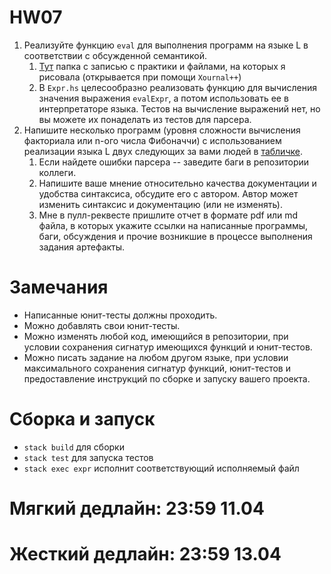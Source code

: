 # HW07

1. Реализуйте функцию `eval` для выполнения программ на языке L в соответствии с обсужденной семантикой.
   1. [Тут](https://drive.google.com/open?id=1ZU6csZJ2bCMZy6SPEE2J6W5_rwGGdswP) папка с записью с практики и файлами, на которых я рисовала (открывается при помощи `Xournal++`)
   2. В `Expr.hs` целесообразно реализовать функцию для вычисления значения выражения `evalExpr`, а потом использовать ее в интерпретаторе языка. Тестов на вычисление выражений нет, но вы можете их понаделать из тестов для парсера.
2. Напишите несколько программ (уровня сложности вычисления факториала или n-ого числа Фибоначчи) с использованием реализации языка L двух следующих за вами людей в [табличке](https://docs.google.com/spreadsheets/d/1ioj2Z9E33Z9srCwL42YJYtBb_AFD5NyS5Zkkoy5j-fQ/edit?usp=sharing).
   1. Если найдете ошибки парсера -- заведите баги в репозитории коллеги.
   2. Напишите ваше мнение относительно качества документации и удобства синтаксиса, обсудите его с автором. Автор может изменить синтаксис и документацию (или не изменять).
   3. Мне в пулл-реквесте пришлите отчет в формате pdf или md файла, в которых укажите ссылки на написанные программы, баги, обсуждения и прочие возникшие в процессе выполнения задания артефакты.

# Замечания

* Написанные юнит-тесты должны проходить.
* Можно добавлять свои юнит-тесты.
* Можно изменять любой код, имеющийся в репозитории, при условии сохранения сигнатур имеющихся функций и юнит-тестов.
* Можно писать задание на любом другом языке, при условии максимального сохранения сигнатур функций, юнит-тестов и предоставление инструкций по сборке и запуску вашего проекта.

# Сборка и запуск

* `stack build` для сборки
* `stack test` для запуска тестов
* `stack exec expr` исполнит соответствующий исполняемый файл

# Мягкий дедлайн: 23:59 11.04

# Жесткий дедлайн: 23:59 13.04
